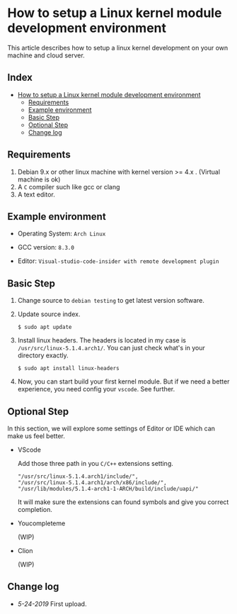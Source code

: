 # How to setup a Linux kernel module development environment

This article describes how to setup a linux kernel development on your own machine and cloud server.

## Index

-   [How to setup a Linux kernel module development environment][1]
    -   [Requirements][2]
    -   [Example environment][3]
    -   [Basic Step][4]
    -   [Optional Step][5]
    -   [Change log][6]

## Requirements

1.  Debian 9.x or other linux machine with kernel version >= 4.x . (Virtual machine is ok)
2.  A `C` compiler such like gcc or clang
3.  A text editor.

## Example environment

-   Operating System: `Arch Linux`

-   GCC version: `8.3.0`
-   Editor: `Visual-studio-code-insider with remote development plugin`

## Basic Step

1.  Change source to `debian testing` to get latest version software.
2.  Update source index.

    ```shell
    $ sudo apt update
    ```

3.  Install linux headers. The headers is located in my case is  `/usr/src/linux-5.1.4.arch1/`. You can just check what's in your directory exactly. 

    ```shell
    $ sudo apt install linux-headers
    ```

4.  Now, you can start build your first kernel module. But if we need a better experience, you need config your `vscode`. See further.

## Optional Step

In this section, we will explore some settings of Editor or IDE which can make us feel better. 

-   VScode

    Add those three path in you `C/C++` extensions setting.

    ```shell
    "/usr/src/linux-5.1.4.arch1/include/",
    "/usr/src/linux-5.1.4.arch1/arch/x86/include/",
    "/usr/lib/modules/5.1.4-arch1-1-ARCH/build/include/uapi/"
    ```

    It will make sure the extensions can found symbols and give you correct completion. 

-   Youcompleteme

    (WIP)

-   Clion

    (WIP)

## Change log

-   _5-24-2019_ First upload.

[1]: #how-to-setup-a-linux-kernel-module-development-environment

[2]: #requirements

[3]: #example-environment

[4]: #basic-step

[5]: #optional-step

[6]: #change-log
